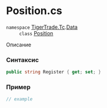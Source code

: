 
# Position.cs
`namespace` [TigerTrade.Tc](../../../../TigerTrade.Tc.md).[Data](../../../../TigerTrade.Tc/Data.md)  
&nbsp;&nbsp;&nbsp;&nbsp;&nbsp;&nbsp;&nbsp;&nbsp;&nbsp;`class` [Position](../../Position.cs.md)

Описание

### Синтаксис
```csharp
public string Register { get; set; }
```
### Пример  
```csharp
// example
```
